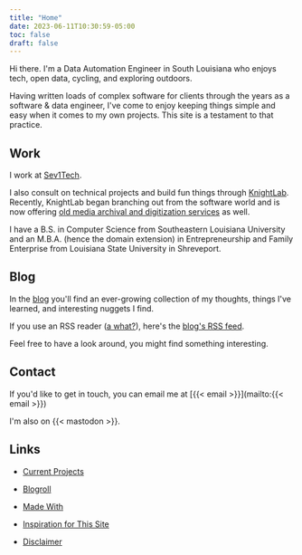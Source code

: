 ```yaml
---
title: "Home"
date: 2023-06-11T10:30:59-05:00
toc: false
draft: false
---
```


Hi there. I'm a Data Automation Engineer in South Louisiana who enjoys tech, open data, cycling, and exploring outdoors.

Having written loads of complex software for clients through the years as a software & data engineer, I've come to enjoy keeping things simple and easy when it comes to my own projects. This site is a testament to that practice.

## Work

I work at [Sev1Tech](https://sev1tech.com).

I also consult on technical projects and build fun things through [KnightLab](https://knightlab.co). Recently, KnightLab began branching out from the software world and is now offering [old media archival and digitization services](https://knightlab.film) as well.

I have a B.S. in Computer Science from Southeastern Louisiana University and an M.B.A. (hence the domain extension) in Entrepreneurship and Family Enterprise from Louisiana State University in Shreveport.

## Blog

In the [blog](/blog/) you'll find an ever-growing collection of my thoughts, things I've learned, and interesting nuggets I find.

If you use an RSS reader ([a what?](https://aboutfeeds.com/)), here's the [blog's RSS feed](/blog/index.xml).

Feel free to have a look around, you might find something interesting.

## Contact

If you'd like to get in touch, you can email me at [{{< email >}}](mailto:{{< email >}})

I'm also on {{< mastodon >}}.

## Links

- [Current Projects](/projects/)

- [Blogroll](/blogroll/)

- [Made With](/tools/)

- [Inspiration for This Site](/inspiration/)

- [Disclaimer](/disclaimer/)